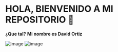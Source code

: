 # HOLA, BIENVENIDO A MI REPOSITORIO 👋
	
**¿Que tal?**
__Mi nombre es David Ortiz__

![image](https://github.com/David-Esteban-Ortiz-Ortiz/David-Esteban-Ortiz-Ortiz/assets/144852666/305ed5aa-7d39-46af-b106-5e09fe5452cc)
![image](https://github.com/David-Esteban-Ortiz-Ortiz/David-Esteban-Ortiz-Ortiz/assets/144852666/fe6a386a-6933-4f34-8818-11e7d79f81aa)



<!--
**David-Esteban-Ortiz-Ortiz/David-Esteban-Ortiz-Ortiz** is a ✨ _special_ ✨ repository because its `README.md` (this file) appears on your GitHub profile.

Here are some ideas to get you started:

- 🔭 I’m currently working on ...
- 🌱 I’m currently learning ...
- 👯 I’m looking to collaborate on ...
- 🤔 I’m looking for help with ...
- 💬 Ask me about ...
- 📫 How to reach me: ...
- 😄 Pronouns: ...
- ⚡ Fun fact: ...
-->

